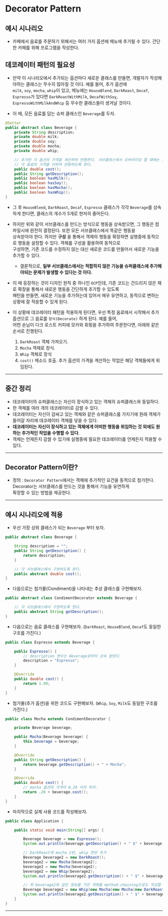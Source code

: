 <h1>Decorator Pattern</h1>

<h2>예시 시나리오</h2>

* 카페에서 음료를 주문하기 위해서는 여러 가지 옵션에 메뉴에 추가될 수 있다. 간단한 카페를 위해 프로그램을 작성한다.

<h2>데코레이터 패턴의 필요성</h2>

* 만약 이 시나리오에서 추가되는 옵션마다 새로운 클래스를 만들면, 개발자가 작성해야하는 클래스는 무수히 많아질 것 이다. 예를 들어, 추가 옵션에   
  `milk`, `soy`, `mocha`, `whip`이 있고, 메뉴에는 `HouseBlend`, `DarkRoast`, `Decaf`, `Espresso`가 있다면 `DarkRoastWithMilk`, `DecafWithSoy`,   
  `EspressoWithMilkAndWhip` 등 무수한 클래스들이 생겨날 것이다.

* 이 때, 모든 음료를 담는 슈퍼 클래스인 `Beverage`를 두자.
```java
@Setter
public abstract class Beverage {
    private String description;
    private double milk;
    private double soy;
    private double mocha;
    private double whip;

    // 추가된 각 옵션의 가격을 계산하여 반환한다. 서브클래스에서 오버라이딩 할 때에는 그 기능을 확장하여
    // 각 음료의 가격을 더하여 반환하도록 한다.
    public double cost();
    public String getDescription();
    public boolean hasMilk();
    public boolean hasSoy();
    public boolean hasMocha();
    public boolean hasWhip();
}
```

* 그 후 `HouseBlend`, `DarkRoast`, `Decaf`, `Espresso` 클래스가 각각 `Beverage`를 상속하게 한다면, 클래스의 개수가 5개로 현저히 줄어든다.

* 하지만 위와 같이 서브클래스를 만드는 방식으로 행동을 상속받으면, 그 행동은 컴파일시에 완전히 결정된다. 또한 모든 서브클래스에서 똑같은 행동을   
  상속받아야 한다. 하지만 __구성__ 을 통해서 객체의 행동을 확장하면 실행중에 동적으로 행동을 설정할 수 있다. 객체를 구성을 활용하여 동적으로   
  구성하면, 기존 코드를 수정하지 않는 대신 새로운 코드를 만들어서 새로운 기능을 추가할 수 있다.
  * 결론적으로, __일부 서브클래스에서는 적합하지 않은 기능을 슈퍼클래스에 추가해야되는 문제가 발생할 수 있다는 것 이다.__

* 이 때 등장하는 것이 디자인 원칙 중 하나인 `OCP`인데, 기존 코드는 건드리지 않은 채로 확장을 통해서 새로운 행동을 간단하게 추가할 수 있도록   
  패턴을 만들면, 새로운 기능을 추가하는데 있어서 매우 유연하고, 동적으로 변하는 상황에 잘 적응할 수 있게 된다.

* 이 상황에 데코레이터 패턴을 적용하게 된다면, 우선 특정 음료에서 시작해서 추가 옵션으로 그 음료를 `장식(Decorate)` 하게 된다. 예를 들어,   
  어떤 손님이 다크 로스트 커피에 모카와 휘핑을 추가하여 주문한다면, 아래와 같은 순서로 진행된다.
  1. `DarkRoast` 객체 가져오기.
  2. `Mocha` 객체로 장식.
  3. `Whip` 객체로 장식
  4. `cost()` 메소드 호출. 추가 옵션의 가격을 계산하는 작업은 해당 객체들에게 위임된다.
<hr/>

<h2>중간 정리</h2>

* 데코레이터의 슈퍼클래스는 자신이 장식하고 있는 객체의 슈퍼클래스와 동일하다.
* 한 객체를 여러 개의 데코레이터로 감쌀 수 있다.
* 데코레이터는 자신이 감싸고 있는 객체와 같은 슈퍼클래스를 가지기에 원래 객체가 들어갈 자리에 데코레이터 객체를 넣을 수 있다.
* __데코레이터는 자신이 장식하고 있는 객체에게 어떠한 행동을 위임하는 것 외에도 원하는 추가적인 작업을 수행할 수 있다__.
* 객체는 언제든지 감쌀 수 있기에 실행중에 필요한 데코레이터를 언제든지 적용할 수 있다.
<hr/>

<h2>Decorator Pattern이란?</h2>

* 정의 : `Decorator Pattern`에서는 객체에 추가적인 요건을 동적으로 첨가한다. Decorator는 서브클래스를 만드는 것을 통해서 기능을 유연하게   
  확장할 수 있는 방법을 제공한다.
<hr/>

<h2>예시 시나리오에 적용</h2>

* 우선 가장 상위 클래스가 되는 `Beverage` 부터 보자.
```java
public abstract class Beverage {

    String description = "";
    public String getDescription() {
        return description;
    }

    // 각 서브클래스에서 구현하도록 한다.
    public abstract double cost();
}
```

* 다음으로는 첨가물(Condiment)을 나타내는 추상 클래스를 구현해보자.
```java
public abstract class CondimentDecorator extends Beverage {

    // 각 서브클래스에서 구현하도록 한다.
    public abstract String getDescription();
}
```

* 다음으로는 음료 클래스를 구현해보자. (`DarkRoast`, `HouseBlend`, `Decaf`도 동일한 구조를 가진다.)
```java
public class Espresso extends Beverage {

    public Espresso() {
        // description 변수는 Beverage로부터 상속 받았다.
        description = "Espresso";
    }

    @Override
    public double cost() {
        return 1.99;
    }
}
```

* 첨가물(추가 옵션)을 위한 코드도 구현해보자. (`Whip`, `Soy`, `Milk`도 동일한 구조를 가진다.)
```java
public class Mocha extends CondimentDecorator {

    private Beverage beverage;

    public Mocha(Beverage beverage) {
        this.beverage = beverage;
    }

    @Override
    public String getDescription() {
        return beverage.getDescription() + " + Mocha";
    }

    @Override
    public double cost() {
        // mocha 옵션의 가격이 0.20 이라 하자.
        return .20 + beverage.cost();
    }
}
```

* 마지막으로 실제 사용 코드를 작성해보자.
```java
public class Application {

    public static void main(String[] args) {

        Beverage beverage = new Espresso();
        System.out.println(beverage.getDescription() + " $" + beverage.cost());

        // DarkRoast에 mocha 2번, whip 한번 추가
        Beverage beverage2 = new DarkRoast();
        beverage2 = new Mocha(beverage2);
        beverage2 = new Mocha(beverage2);
        beverage2 = new Whip(beverage2);
        System.out.println(beverage2.getDescription() + " $" + beverage2.cost());

        // 위 beverage2와 같은 정보를 가진 객체를 method-chaining으로도 작성할 수 있다.
        Beverage beverage2 = new Whip(new Mocha(new Mocha(new DarkRoast())));
        System.out.println(beverage2.getDescription() + " $" + beverage2.cost());
    }
}
```
<hr/>

